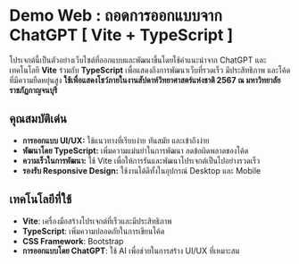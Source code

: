 # Demo Web : ถอดการออกแบบจาก ChatGPT [ Vite + TypeScript ]

โปรเจกต์นี้เป็นตัวอย่างเว็บไซต์ที่ออกแบบและพัฒนาขึ้นโดยใช้คำแนะนำจาก ChatGPT และเทคโนโลยี **Vite** ร่วมกับ **TypeScript** เพื่อแสดงถึงการพัฒนาเว็บที่รวดเร็ว มีประสิทธิภาพ และโค้ดที่มีความยืดหยุ่นสูง **ใช้เพื่อแสดงโชว์ภายในงานสัปดาห์วิทยาศาสตร์แห่งชาติ  2567 ณ มหาวิทยาลัยราชภัฏกาญจนบุรี** 

## คุณสมบัติเด่น
- **การออกแบบ UI/UX:** ใช้แนวทางที่เรียบง่าย ทันสมัย และเข้าถึงง่าย
- **พัฒนาโดย TypeScript:** เพิ่มความแม่นยำในการพัฒนา ลดข้อผิดพลาดของโค้ด
- **ความเร็วในการพัฒนา:** ใช้ Vite เพื่อให้การรันและพัฒนาโปรเจกต์เป็นไปอย่างรวดเร็ว
- **รองรับ Responsive Design:** ใช้งานได้ดีทั้งในอุปกรณ์ Desktop และ Mobile

## เทคโนโลยีที่ใช้
- **Vite**: เครื่องมือสร้างโปรเจกต์ที่เร็วและมีประสิทธิภาพ
- **TypeScript**: เพิ่มความปลอดภัยในการเขียนโค้ด
- **CSS Framework**: Bootstrap
- **การออกแบบโดย ChatGPT**: ใช้ AI เพื่อช่วยในการสร้าง UI/UX ที่เหมาะสม
